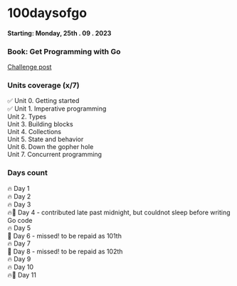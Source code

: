 # 100daysofgo

#### Starting: Monday, 25th . 09 . 2023
### Book: Get Programming with Go

[Challenge post](https://www.linkedin.com/feed/update/urn:li:activity:7112074205516455937/)


### Units coverage (x/7)
✅ Unit 0. Getting started <br>
✅ Unit 1. Imperative programming <br>
Unit 2. Types <br>
Unit 3. Building blocks <br>
Unit 4. Collections <br>
Unit 5. State and behavior <br>
Unit 6. Down the gopher hole <br>
Unit 7. Concurrent programming <br>

### Days count
🔥 Day 1 <br>
🔥 Day 2 <br>
🔥 Day 3 <br>
🔥🥶 Day 4 - contributed late past midnight, but couldnot sleep before writing Go code   <br>
🔥 Day 5 <br>
🥶 Day 6 - missed! to be repaid as 101th <br> 
🔥 Day 7 <br>
🥶 Day 8 - missed! to be repaid as 102th <br> 
🔥 Day 9 <br>
🔥 Day 10 <br>
🔥🥶 Day 11 <br>